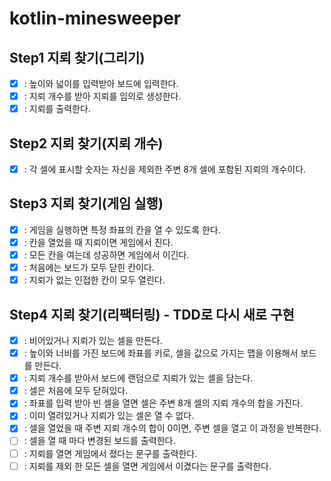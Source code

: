 # kotlin-minesweeper

## Step1 지뢰 찾기(그리기)
- [x] : 높이와 넓이를 입력받아 보드에 입력한다.
- [x] : 지뢰 개수를 받아 지뢰를 임의로 생성한다.
- [x] : 지뢰를 출력한다.

## Step2 지뢰 찾기(지뢰 개수)
- [x] : 각 셀에 표시할 숫자는 자신을 제외한 주변 8개 셀에 포함된 지뢰의 개수이다.

## Step3 지뢰 찾기(게임 실행)
- [x] : 게임을 실행하면 특정 좌표의 칸을 열 수 있도록 한다.
- [x] : 칸을 열었을 때 지뢰이면 게임에서 진다.
- [x] : 모든 칸을 여는데 성공하면 게임에서 이긴다.
- [x] : 처음에는 보드가 모두 닫힌 칸이다.
- [x] : 지뢰가 없는 인접한 칸이 모두 열린다.

## Step4 지뢰 찾기(리팩터링) - TDD로 다시 새로 구현
- [x] : 비어있거나 지뢰가 있는 셀을 만든다.
- [x] : 높이와 너비를 가진 보드에 좌표를 키로, 셀을 값으로 가지는 맵을 이용해서 보드를 만든다.
- [x] : 지뢰 개수를 받아서 보드에 랜덤으로 지뢰가 있는 셀을 담는다.
- [x] : 셀은 처음에 모두 닫혀있다.
- [x] : 좌표를 입력 받아 빈 셀을 열면 셀은 주변 8개 셀의 지뢰 개수의 합을 가진다.
- [x] : 이미 열려있거나 지뢰가 있는 셀은 열 수 없다.
- [x] : 셀을 열었을 때 주변 지뢰 개수의 합이 0이면, 주변 셀을 열고 이 과정을 반복한다.
- [ ] : 셀을 열 때 마다 변경된 보드를 출력한다.
- [ ] : 지뢰를 열면 게임에서 졌다는 문구를 출력한다.
- [ ] : 지뢰를 제외 한 모든 셀을 열면 게임에서 이겼다는 문구를 출력한다.
